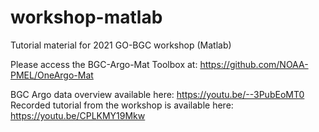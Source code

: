 # workshop-matlab
Tutorial material for 2021 GO-BGC workshop (Matlab)

Please access the BGC-Argo-Mat Toolbox at: https://github.com/NOAA-PMEL/OneArgo-Mat

BGC Argo data overview available here: https://youtu.be/--3PubEoMT0
Recorded tutorial from the workshop is available here: https://youtu.be/CPLKMY19Mkw
